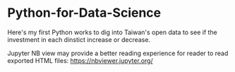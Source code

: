 # Python-for-Data-Science 
Here's my first Python works to dig into Taiwan's open data to see if the investment in each dinstict increase or decrease. 

Jupyter NB view may provide a better reading experience for reader to read exported HTML files:
https://nbviewer.jupyter.org/
